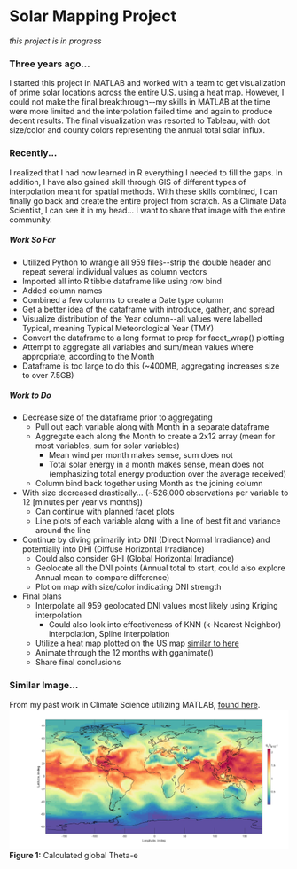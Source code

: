 # Solar Mapping Project
*this project is in progress*
### Three years ago...
I started this project in MATLAB and worked with a team to get visualization of prime solar locations across the entire U.S. using a heat map. However, I could not make the final breakthrough--my skills in MATLAB at the time were more limited and the interpolation failed time and again to produce decent results. The final visualization was resorted to Tableau, with dot size/color and county colors representing the annual total solar influx.

### Recently...
I realized that I had now learned in R everything I needed to fill the gaps. In addition, I have also gained skill through GIS of different types of interpolation meant for spatial methods. With these skills combined, I can finally go back and create the entire project from scratch. As a Climate Data Scientist, I can see it in my head... I want to share that image with the entire community.

##### Work So Far
- Utilized Python to wrangle all 959 files--strip the double header and repeat several individual values as column vectors
- Imported all into R tibble dataframe like using row bind
- Added column names
- Combined a few columns to create a Date type column
- Get a better idea of the dataframe with introduce, gather, and spread
- Visualize distribution of the Year column--all values were labelled Typical, meaning Typical Meteorological Year (TMY)
- Convert the dataframe to a long format to prep for facet_wrap() plotting
- Attempt to aggregate all variables and sum/mean values where appropriate, according to the Month
- Dataframe is too large to do this (~400MB, aggregating increases size to over 7.5GB)

##### Work to Do
- Decrease size of the dataframe prior to aggregating 
  - Pull out each variable along with Month in a separate dataframe
  - Aggregate each along the Month to create a 2x12 array (mean for most variables, sum for solar variables)
    - Mean wind per month makes sense, sum does not
    - Total solar energy in a month makes sense, mean does not (emphasizing total energy production over the average received)
  - Column bind back together using Month as the joining column
- With size decreased drastically... (~526,000 observations per variable to 12 [minutes per year vs months])
  - Can continue with planned facet plots
  - Line plots of each variable along with a line of best fit and variance around the line
- Continue by diving primarily into DNI (Direct Normal Irradiance) and potentially into DHI (Diffuse Horizontal Irradiance)
  - Could also consider GHI (Global Horizontal Irradiance)
  - Geolocate all the DNI points (Annual total to start, could also explore Annual mean to compare difference)
  - Plot on map with size/color indicating DNI strength
- Final plans
  - Interpolate all 959 geolocated DNI values most likely using Kriging interpolation 
      - Could also look into effectiveness of KNN (k-Nearest Neighbor) interpolation, Spline interpolation
  - Utilize a heat map plotted on the US map [similar to here](https://www.prnewswire.com/news-releases/doximity-helps-physicians-navigate-their-careers-with-first-ever-local-compensation-map-300026248.html)
  - Animate through the 12 months with gganimate()
  - Share final conclusions
 
### Similar Image...
From my past work in Climate Science utilizing MATLAB, [found here](https://github.com/jtoepp/computational-methods).
![test](https://github.com/jtoepp/computational-methods/blob/master/Project%201/Figures/Figure%203.jpg)**Figure 1:** Calculated global Theta-e
